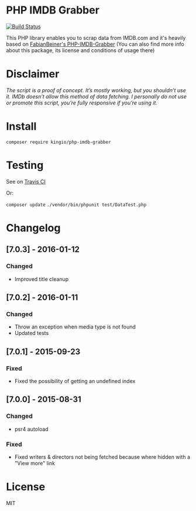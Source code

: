 # PHP IMDB Grabber

[![Build Status](https://travis-ci.org/kingio/PHP-IMDB-Grabber.svg?branch=master)](https://travis-ci.org/kingio/PHP-IMDB-Grabber)

This PHP library enables you to scrap data from IMDB.com and it's heavily based on 
[FabianBeiner's PHP-IMDB-Grabber](https://github.com/FabianBeiner/PHP-IMDB-Grabber) 
(You can also find more info about this package, its license and conditions of usage there)

# Disclaimer

*The script is a proof of concept. It’s mostly working, but you shouldn’t use it. IMDb doesn’t allow this method of data fetching. 
I personally do not use or promote this script, you’re fully responsive if you’re using it.*

# Install

`composer require kingio/php-imdb-grabber`

# Testing

See on [Travis CI](https://travis-ci.org/kingio/PHP-IMDB-Grabber) 

Or:

`composer update`
`./vendor/bin/phpunit test/DataTest.php`

# Changelog

## [7.0.3] - 2016-01-12
### Changed
- Improved title cleanup

## [7.0.2] - 2016-01-11
### Changed
- Throw an exception when media type is not found 
- Updated tests

## [7.0.1] - 2015-09-23
### Fixed
- Fixed the possibility of getting an undefined index 

## [7.0.0] - 2015-08-31
### Changed
- psr4 autoload

### Fixed
- Fixed writers & directors not being fetched because where hidden with a "View more" link

# License
MIT
